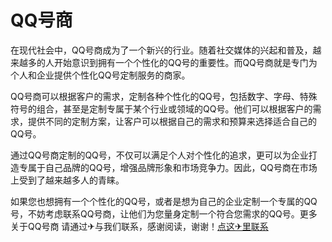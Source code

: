 # QQ号商

在现代社会中，QQ号商成为了一个新兴的行业。随着社交媒体的兴起和普及，越来越多的人开始意识到拥有一个个性化的QQ号的重要性。而QQ号商就是专门为个人和企业提供个性化QQ号定制服务的商家。

QQ号商可以根据客户的需求，定制各种个性化的QQ号，包括数字、字母、特殊符号的组合，甚至是定制专属于某个行业或领域的QQ号。他们可以根据客户的需求，提供不同的定制方案，让客户可以根据自己的需求和预算来选择适合自己的QQ号。

通过QQ号商定制的QQ号，不仅可以满足个人对个性化的追求，更可以为企业打造专属于自己品牌的QQ号，增强品牌形象和市场竞争力。因此，QQ号商在市场上受到了越来越多人的青睐。

如果您也想拥有一个个性化的QQ号，或者是想为自己的企业定制一个专属的QQ号，不妨考虑联系QQ号商，让他们为您量身定制一个符合您需求的QQ号。更多 关于QQ号商 请通过✈与我们联系，感谢阅读，谢谢！[点这✈里联系](https://gg.k02.cc)
